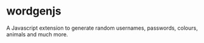 wordgenjs
=========

A Javascript extension to generate random usernames, passwords, colours, animals and much more.
